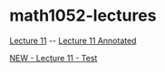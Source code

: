 # math1052-lectures

[Lecture 11](./lecture11/1052-lecture11-wi25.html) -- [Lecture 11 Annotated](./lecture11/1052-lecture11-wi25-annotated.html)

[NEW - Lecture 11 - Test](./lecture11/1052-lecture11-wi25.html)
